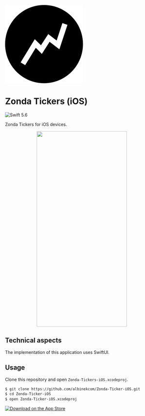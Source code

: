 <img src="https://raw.githubusercontent.com/albinekcom/Zonda-Tickers-iOS/master/Assets/logo.svg" alt="Zonda Tickers iOS - logo">

# Zonda Tickers (iOS)

![Swift 5.6](https://img.shields.io/badge/Swift-5.6-orange.svg)

Zonda Tickers for iOS devices.

<p align="center">
  <img src ="./Assets/demo.gif" width="296" height="640">
</p>

## Technical aspects

The implementation of this application uses SwiftUI.

## Usage

Clone this repository and open `Zonda-Tickers-iOS.xcodeproj`.

```bash
$ git clone https://github.com/albinekcom/Zonda-Ticker-iOS.git
$ cd Zonda-Ticker-iOS
$ open Zonda-Ticker-iOS.xcodeproj
```

<a href="https://itunes.apple.com/us/app/zonda-tickers/id1253576340?ls=1&mt=8"><img src="https://cdn.rawgit.com/albinekcom/84a4ee9134a4eafed7b0bd6e0a5dcc86/raw/958e9f4d1ecc42e136cc949ad607b81624691db6/download_on_the_app_store.svg" alt="Download on the App Store"></a>
